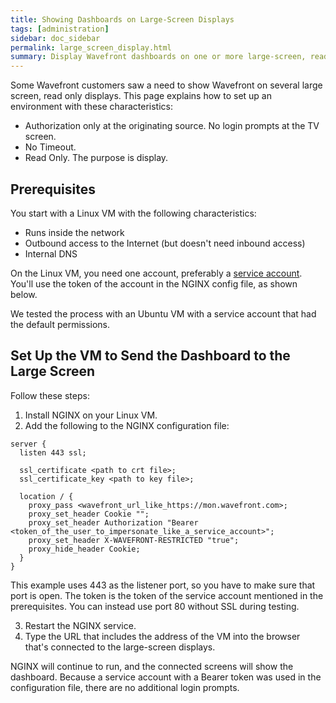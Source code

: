 ```yaml
---
title: Showing Dashboards on Large-Screen Displays
tags: [administration]
sidebar: doc_sidebar
permalink: large_screen_display.html
summary: Display Wavefront dashboards on one or more large-screen, read-only displays
---
```


Some Wavefront customers saw a need to show Wavefront on several large screen, read only displays. This page explains how to set up an environment with these characteristics:

* Authorization only at the originating source. No login prompts at the TV screen.
* No Timeout.
* Read Only. The purpose is display.

## Prerequisites

You start with a Linux VM with the following characteristics:
* Runs inside the network
* Outbound access to the Internet (but doesn't need inbound access)
* Internal DNS

On the Linux VM, you need one account, preferably a [service account](service-accounts.html). You'll use the token of the account in the NGINX config file, as shown below.

We tested the process with an Ubuntu VM with a service account that had the default permissions.

## Set Up the VM to Send the Dashboard to the Large Screen

Follow these steps:

1. Install NGINX on your Linux VM.
2. Add the following to the NGINX configuration file:

```
server {
  listen 443 ssl;

  ssl_certificate <path to crt file>;
  ssl_certificate_key <path to key file>;

  location / {
    proxy_pass <wavefront_url_like_https://mon.wavefront.com>;
    proxy_set_header Cookie "";
    proxy_set_header Authorization "Bearer <token_of_the_user_to_impersonate_like_a_service_account>";
    proxy_set_header X-WAVEFRONT-RESTRICTED "true";
    proxy_hide_header Cookie;
  }
}
```

   This example uses 443 as the listener port, so you have to make sure that port is open. The token is the token of the service account mentioned in the prerequisites. You can instead use port 80 without SSL during testing.

3. Restart the NGINX service.
4. Type the URL that includes the address of the VM into the browser that's connected to the large-screen displays.

NGINX will continue to run, and the connected screens will show the dashboard. Because a service account with a Bearer token was used in the configuration file, there are no additional login prompts.
